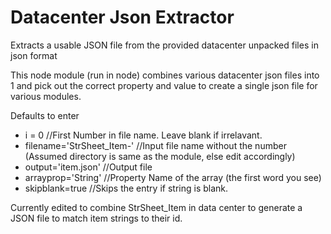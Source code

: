 # Datacenter Json Extractor
Extracts a usable JSON file from the provided datacenter unpacked files in json format

This node module (run in node) combines various datacenter json files into 1 and pick out the correct property and value to create a single
json file for various modules.

Defaults to enter

- i = 0		                  	//First Number in file name. Leave blank if irrelavant.
- filename='StrSheet_Item-'	  //Input file name without the number (Assumed directory is same as the module, else edit accordingly)
- output='item.json'			    //Output file
- arrayprop='String'		    	//Property Name of the array (the first word you see)
- skipblank=true				      //Skips the entry if string is blank.        

Currently edited to combine StrSheet_Item in data center to generate a JSON file to match item strings to their id.
